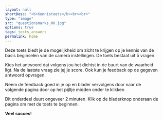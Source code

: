 ```yaml
---
layout: null
shortDesc: "<b>Kennistoets</b><br><br>"
type: "image"
src: "questionsmarks_00.jpg"
options: true
tags: tests_answers
permalink: home
---
```


Deze toets biedt je de mogelijkheid om zicht te krijgen op je kennis van de basis beginselen van de camera instellingen. De toets bestaat uit 5 vragen. 

Kies het antwoord dat volgens jou het dichtst in de buurt van de waarheid ligt. Na de laatste vraag zie jej je score. Ook kun je feedback op de gegeven antwoord opvragen.

Neem de feedback goed in je op en blader vervolgens door naar de volgende pagina door op het pijltje midden onder te klikken. 

Dit onderdeel duurt ongeveer 2 minuten.
Klik op de bladerknop onderaan de pagina om met de toets te beginnen.

<span class="accent"><b>Veel succes!</b></span>